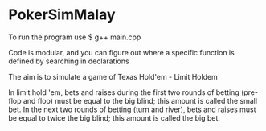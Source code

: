 # PokerSimMalay

To run the program use
$ g++ main.cpp

Code is modular, and you can figure out where a specific function is defined by searching in declarations

The aim is to simulate a game of Texas Hold'em - Limit Holdem

In limit hold 'em, bets and raises during the first two rounds of betting (pre-flop and flop) must be equal to the big blind; this amount is called the small bet. In the next two rounds of betting (turn and river), bets and raises must be equal to twice the big blind; this amount is called the big bet.
